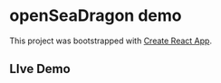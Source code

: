 # openSeaDragon demo

This project was bootstrapped with [Create React App](https://github.com/facebook/create-react-app).

## LIve Demo